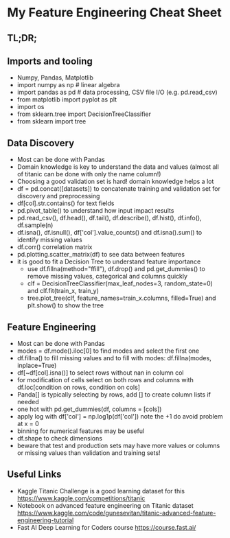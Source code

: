 # My Feature Engineering Cheat Sheet

## TL;DR;


## Imports and tooling

- Numpy, Pandas, Matplotlib
- import numpy as np # linear algebra
- import pandas as pd # data processing, CSV file I/O (e.g. pd.read_csv)
- from matplotlib import pyplot as plt
- import os
- from sklearn.tree import DecisionTreeClassifier
- from sklearn import tree

## Data Discovery

- Most can be done with Pandas
- Domain knowledge is key to understand the data and values (almost all of titanic can be done with only the name column!)
- Choosing a good validation set is hard! domain knowledge helps a lot
- df = pd.concat([datasets]) to concatenate training and validation set for discovery and preprocessing
- df[col].str.contains() for text fields
- pd.pivot_table() to understand how input impact results
- pd.read_csv(), df.head(), df.tail(), df.describe(), df.hist(), df.info(), df.sample(n)
- df.isna(), df.isnull(), df['col'].value_counts() and df.isna().sum() to identify missing values
- df.corr() correlation matrix
- pd.plotting.scatter_matrix(df) to see data between features
- it is good to fit a Decision Tree to understand feature importance
    - use df.fillna(method="ffill"), df.drop() and pd.get_dummies() to remove missing values, categorical and columns quickly
    - clf = DecisionTreeClassifier(max_leaf_nodes=3, random_state=0) and clf.fit(train_x, train_y)
    - tree.plot_tree(clf, feature_names=train_x.columns, filled=True) and plt.show() to show the tree

## Feature Engineering

- Most can be done with Pandas
- modes = df.mode().iloc[0] to find modes and select the first one
- df.fillna() to fill missing values and to fill with modes: df.fillna(modes, inplace=True)
- df[~df[col].isna()] to select rows without nan in column col
- for modification of cells select on both rows and columns with df.loc[condition on rows, condition on cols]
- Panda[] is typically selecting by rows, add [] to create column lists if needed
- one hot with pd.get_dummies(df, columns = [cols])
- apply log with df['col'] = np.log1p(df['col']) note the +1 do avoid problem at x = 0
- binning for numerical features may be useful
- df.shape to check dimensions
- beware that test and production sets may have more values or columns or missing values than validation and training sets!

## Useful Links

- Kaggle Titanic Challenge is a good learning dataset for this https://www.kaggle.com/competitions/titanic
- Notebook on advanced feature engineering on Titanic dataset https://www.kaggle.com/code/gunesevitan/titanic-advanced-feature-engineering-tutorial
- Fast AI Deep Learning for Coders course https://course.fast.ai/


